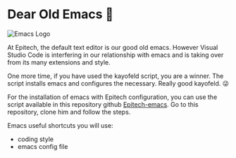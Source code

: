 # Dear Old Emacs 👴

![Emacs Logo](https://upload.wikimedia.org/wikipedia/commons/thumb/5/5f/Emacs-logo.svg/299px-Emacs-logo.svg.png)

At Epitech, the default text editor is our good old emacs. However Visual Studio Code is interfering in our relationship with emacs and is taking over from its many extensions and style.

One more time, if you have used the kayofeld script, you are a winner. The script installs emacs and configures the necessary.
Really good kayofeld. 😜

For the installation of emacs with Epitech configuration, you can use the script available in this repository github [Epitech-emacs](https://github.com/Epitech/epitech-emacs). Go to this repository, clone him and follow the steps.

Emacs useful shortcuts you will use:
- coding style
- emacs config file
